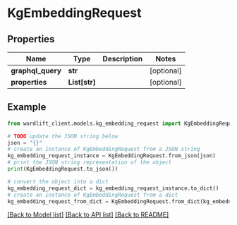 # KgEmbeddingRequest


## Properties

Name | Type | Description | Notes
------------ | ------------- | ------------- | -------------
**graphql_query** | **str** |  | [optional] 
**properties** | **List[str]** |  | [optional] 

## Example

```python
from wordlift_client.models.kg_embedding_request import KgEmbeddingRequest

# TODO update the JSON string below
json = "{}"
# create an instance of KgEmbeddingRequest from a JSON string
kg_embedding_request_instance = KgEmbeddingRequest.from_json(json)
# print the JSON string representation of the object
print(KgEmbeddingRequest.to_json())

# convert the object into a dict
kg_embedding_request_dict = kg_embedding_request_instance.to_dict()
# create an instance of KgEmbeddingRequest from a dict
kg_embedding_request_from_dict = KgEmbeddingRequest.from_dict(kg_embedding_request_dict)
```
[[Back to Model list]](../README.md#documentation-for-models) [[Back to API list]](../README.md#documentation-for-api-endpoints) [[Back to README]](../README.md)


